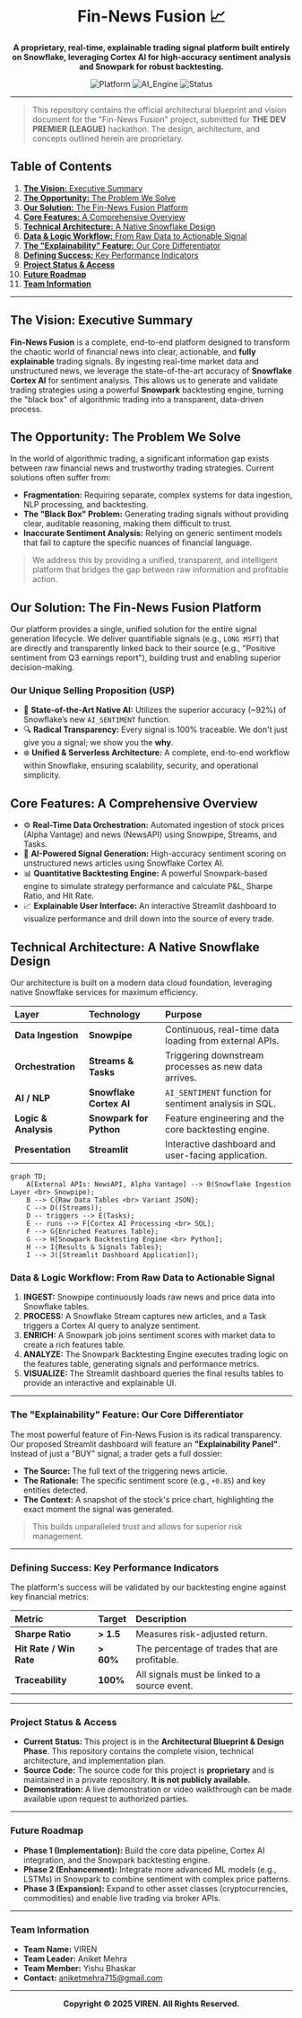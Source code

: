 <div align="center">

# Fin-News Fusion 📈

**A proprietary, real-time, explainable trading signal platform built entirely on Snowflake, leveraging Cortex AI for high-accuracy sentiment analysis and Snowpark for robust backtesting.**

![Platform](https://img.shields.io/badge/Platform-Snowflake-blueviolet?style=for-the-badge)
![AI_Engine](https://img.shields.io/badge/AI_Engine-Snowflake_Cortex-f22aaa?style=for-the-badge)
![Status](https://img.shields.io/badge/Status-Architectural_Blueprint-red?style=for-the-badge)

</div>

---

> This repository contains the official architectural blueprint and vision document for the "Fin-News Fusion" project, submitted for **THE DEV PREMIER (LEAGUE)** hackathon. The design, architecture, and concepts outlined herein are proprietary.

## Table of Contents
1. [**The Vision:** Executive Summary](#the-vision-executive-summary)
2. [**The Opportunity:** The Problem We Solve](#the-opportunity-the-problem-we-solve)
3. [**Our Solution:** The Fin-News Fusion Platform](#our-solution-the-fin-news-fusion-platform)
4. [**Core Features:** A Comprehensive Overview](#core-features-a-comprehensive-overview)
5. [**Technical Architecture:** A Native Snowflake Design](#technical-architecture-a-native-snowflake-design)
6. [**Data & Logic Workflow:** From Raw Data to Actionable Signal](#data--logic-workflow-from-raw-data-to-actionable-signal)
7. [**The "Explainability" Feature:** Our Core Differentiator](#the-explainability-feature-our-core-differentiator)
8. [**Defining Success:** Key Performance Indicators](#defining-success-key-performance-indicators)
9. [**Project Status & Access**](#project-status--access)
10. [**Future Roadmap**](#future-roadmap)
11. [**Team Information**](#team-information)

---

## The Vision: Executive Summary

**Fin-News Fusion** is a complete, end-to-end platform designed to transform the chaotic world of financial news into clear, actionable, and **fully explainable** trading signals. By ingesting real-time market data and unstructured news, we leverage the state-of-the-art accuracy of **Snowflake Cortex AI** for sentiment analysis. This allows us to generate and validate trading strategies using a powerful **Snowpark** backtesting engine, turning the "black box" of algorithmic trading into a transparent, data-driven process.

## The Opportunity: The Problem We Solve

In the world of algorithmic trading, a significant information gap exists between raw financial news and trustworthy trading strategies. Current solutions often suffer from:

*   **Fragmentation:** Requiring separate, complex systems for data ingestion, NLP processing, and backtesting.
*   **The "Black Box" Problem:** Generating trading signals without providing clear, auditable reasoning, making them difficult to trust.
*   **Inaccurate Sentiment Analysis:** Relying on generic sentiment models that fail to capture the specific nuances of financial language.

> We address this by providing a unified, transparent, and intelligent platform that bridges the gap between raw information and profitable action.

## Our Solution: The Fin-News Fusion Platform

Our platform provides a single, unified solution for the entire signal generation lifecycle. We deliver quantifiable signals (e.g., `LONG MSFT`) that are directly and transparently linked back to their source (e.g., "Positive sentiment from Q3 earnings report"), building trust and enabling superior decision-making.

### Our Unique Selling Proposition (USP)
*   🧠 **State-of-the-Art Native AI:** Utilizes the superior accuracy (~92%) of Snowflake’s new `AI_SENTIMENT` function.
*   🔍 **Radical Transparency:** Every signal is 100% traceable. We don't just give you a signal; we show you the **why**.
*   ❄️ **Unified & Serverless Architecture:** A complete, end-to-end workflow within Snowflake, ensuring scalability, security, and operational simplicity.

## Core Features: A Comprehensive Overview

*   ⚙️ **Real-Time Data Orchestration:** Automated ingestion of stock prices (Alpha Vantage) and news (NewsAPI) using Snowpipe, Streams, and Tasks.
*   🤖 **AI-Powered Signal Generation:** High-accuracy sentiment scoring on unstructured news articles using Snowflake Cortex AI.
*   📊 **Quantitative Backtesting Engine:** A powerful Snowpark-based engine to simulate strategy performance and calculate P&L, Sharpe Ratio, and Hit Rate.
*   📈 **Explainable User Interface:** An interactive Streamlit dashboard to visualize performance and drill down into the source of every trade.

## Technical Architecture: A Native Snowflake Design

Our architecture is built on a modern data cloud foundation, leveraging native Snowflake services for maximum efficiency.

| Layer | Technology | Purpose |
| :--- | :--- | :--- |
| **Data Ingestion** | **Snowpipe** | Continuous, real-time data loading from external APIs. |
| **Orchestration** | **Streams & Tasks** | Triggering downstream processes as new data arrives. |
| **AI / NLP** | **Snowflake Cortex AI** | `AI_SENTIMENT` function for sentiment analysis in SQL. |
| **Logic & Analysis** | **Snowpark for Python** | Feature engineering and the core backtesting engine. |
| **Presentation** | **Streamlit** | Interactive dashboard and user-facing application. |

```mermaid
graph TD;
    A[External APIs: NewsAPI, Alpha Vantage] --> B(Snowflake Ingestion Layer <br> Snowpipe);
    B --> C{Raw Data Tables <br> Variant JSON};
    C --> D((Streams));
    D -- triggers --> E(Tasks);
    E -- runs --> F[Cortex AI Processing <br> SQL];
    F --> G{Enriched Features Table};
    G --> H[Snowpark Backtesting Engine <br> Python];
    H --> I{Results & Signals Tables};
    I --> J([Streamlit Dashboard Application]);
```
### Data & Logic Workflow: From Raw Data to Actionable Signal

1.  **INGEST:** Snowpipe continuously loads raw news and price data into Snowflake tables.
2.  **PROCESS:** A Snowflake Stream captures new articles, and a Task triggers a Cortex AI query to analyze sentiment.
3.  **ENRICH:** A Snowpark job joins sentiment scores with market data to create a rich features table.
4.  **ANALYZE:** The Snowpark Backtesting Engine executes trading logic on the features table, generating signals and performance metrics.
5.  **VISUALIZE:** The Streamlit dashboard queries the final results tables to provide an interactive and explainable UI.

---

### The "Explainability" Feature: Our Core Differentiator

The most powerful feature of Fin-News Fusion is its radical transparency. Our proposed Streamlit dashboard will feature an **"Explainability Panel"**. Instead of just a "BUY" signal, a trader gets a full dossier:

*   **The Source:** The full text of the triggering news article.
*   **The Rationale:** The specific sentiment score (e.g., `+0.85`) and key entities detected.
*   **The Context:** A snapshot of the stock's price chart, highlighting the exact moment the signal was generated.

> This builds unparalleled trust and allows for superior risk management.

---

### Defining Success: Key Performance Indicators

The platform's success will be validated by our backtesting engine against key financial metrics:

| Metric              | Target  | Description                                  |
| :------------------ | :------ | :------------------------------------------- |
| **Sharpe Ratio**    | **> 1.5** | Measures risk-adjusted return.               |
| **Hit Rate / Win Rate** | **> 60%** | The percentage of trades that are profitable. |
| **Traceability**    | **100%**  | All signals must be linked to a source event.  |

---

### Project Status & Access

*   **Current Status:** This project is in the **Architectural Blueprint & Design Phase**. This repository contains the complete vision, technical architecture, and implementation plan.
*   **Source Code:** The source code for this project is **proprietary** and is maintained in a private repository. **It is not publicly available.**
*   **Demonstration:** A live demonstration or video walkthrough can be made available upon request to authorized parties.

---

### Future Roadmap

*   **Phase 1 (Implementation):** Build the core data pipeline, Cortex AI integration, and the Snowpark backtesting engine.
*   **Phase 2 (Enhancement):** Integrate more advanced ML models (e.g., LSTMs) in Snowpark to combine sentiment with complex price patterns.
*   **Phase 3 (Expansion):** Expand to other asset classes (cryptocurrencies, commodities) and enable live trading via broker APIs.

---

### Team Information

*   **Team Name:** VIREN
*   **Team Leader:** Aniket Mehra
*   **Team Member:** Yishu Bhaskar
*   **Contact:** aniketmehra715@gmail.com

---

<div align="center">

**Copyright © 2025 VIREN. All Rights Reserved.**

</div>

